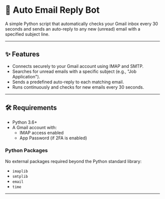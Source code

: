 # 📧 Auto Email Reply Bot

A simple Python script that automatically checks your Gmail inbox every 30 seconds and sends an auto-reply to any new (unread) email with a specified subject line.

---

## ✨ Features

- Connects securely to your Gmail account using IMAP and SMTP.
- Searches for unread emails with a specific subject (e.g., "Job Application").
- Sends a predefined auto-reply to each matching email.
- Runs continuously and checks for new emails every 30 seconds.

---

## 🛠 Requirements

- Python 3.6+
- A Gmail account with:
  - IMAP access enabled
  - App Password (if 2FA is enabled)

### Python Packages

No external packages required beyond the Python standard library:
- `imaplib`
- `smtplib`
- `email`
- `time`

---



